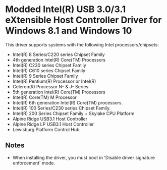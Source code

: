 # Modded Intel(R) USB 3.0/3.1 eXtensible Host Controller Driver for Windows 8.1 and Windows 10

This driver supports systems with the following Intel processors/chipsets:

 - Intel(R) 8 Series/C220 series Chipset Family <br>
 - 4th generation Intel(R) Core(TM) Processors <br>
 - Intel(R) C230 series Chipset Family <br>
 - Intel(R) C610 series Chipset Family <br>
 - Intel(R) 9 Series Chipset Family <br>
 - Intel(R) Pentium(R) Processor or Intel(R) <br>
 - Celeron(R) Processor N- & J- Series <br>
 - 5th generation Intel(R) Core(TM) Processors <br>
 - Intel(R) Core(TM) M Processor <br>
 - Intel(R) 6th generation Intel(R) Core(TM) processors. <br>
 - Intel(R) 100 Series/C230 series Chipset Family. <br>
 - Intel(R) 200 Series Chipset Family + Skylake CPU Platform <br>
 - Alpine Ridge USB3.1 Host Controller <br>
 - Alpine Ridge LP USB3.1 Host Controller <br>
 - Lewisburg Platform Control Hub <br>


## Notes
 - When installing the driver, you must boot in 'Disable driver signature enforcement' mode.
